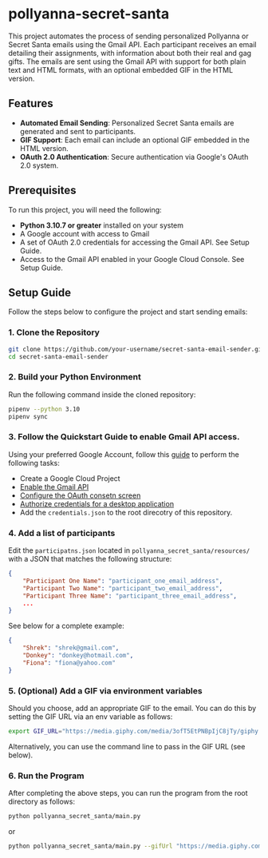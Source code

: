# pollyanna-secret-santa

This project automates the process of sending personalized Pollyanna or Secret Santa emails using the Gmail API. Each participant receives an email detailing their assignments, with information about both their real and gag gifts. The emails are sent using the Gmail API with support for both plain text and HTML formats, with an optional embedded GIF in the HTML version.

## Features

- **Automated Email Sending**: Personalized Secret Santa emails are generated and sent to participants.
- **GIF Support**: Each email can include an optional GIF embedded in the HTML version.
- **OAuth 2.0 Authentication**: Secure authentication via Google's OAuth 2.0 system.

## Prerequisites

To run this project, you will need the following:

- **Python 3.10.7 or greater** installed on your system
- A Google account with access to Gmail
- A set of OAuth 2.0 credentials for accessing the Gmail API. See Setup Guide.
- Access to the Gmail API enabled in your Google Cloud Console. See Setup Guide.

## Setup Guide

Follow the steps below to configure the project and start sending emails:

### 1. Clone the Repository

```bash
git clone https://github.com/your-username/secret-santa-email-sender.git
cd secret-santa-email-sender
```

### 2. Build your Python Environment
Run the following command inside the cloned repository:
```bash
pipenv --python 3.10
pipenv sync
```

### 3. Follow the Quickstart Guide to enable Gmail API access.

Using your preferred Google Account, follow this [guide](https://developers.google.com/gmail/api/quickstart/python) to perform the following tasks:
* Create a Google Cloud Project
* [Enable the Gmail API](https://developers.google.com/gmail/api/quickstart/python#enable_the_api)
* [Configure the OAuth consetn screen](https://developers.google.com/gmail/api/quickstart/python#configure_the_oauth_consent_screen)
* [Authorize credentials for a desktop application](https://developers.google.com/gmail/api/quickstart/python#authorize_credentials_for_a_desktop_application)
* Add the `credentials.json` to the root direcotry of this repository.


### 4. Add a list of participants

Edit the `participatns.json` located in `pollyanna_secret_santa/resources/` with a JSON that matches the following structure:
```json
{
    "Participant One Name": "participant_one_email_address",
    "Participant Two Name": "participant_two_email_address",
    "Participant Three Name": "participant_three_email_address",
    ...
}
```

See below for a complete example:
```json
{
    "Shrek": "shrek@gmail.com",
    "Donkey": "donkey@hotmail.com",
    "Fiona": "fiona@yahoo.com"
}
```

### 5. (Optional) Add a GIF via environment variables
Should you choose, add an appropriate GIF to the email. You can do this by setting the GIF URL via an env variable as follows:
```bash
export GIF_URL="https://media.giphy.com/media/3ofT5EtPNBpIjC8jTy/giphy.gif" 
```

Alternatively, you can use the command line to pass in the GIF URL (see below).

### 6. Run the Program
After completing the above steps, you can run the program from the root directory as follows:
```bash
python pollyanna_secret_santa/main.py
```
or 
```bash
python pollyanna_secret_santa/main.py --gifUrl "https://media.giphy.com/media/3ofT5EtPNBpIjC8jTy/giphy.gif"
```
